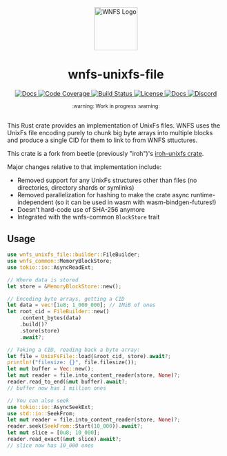 <div align="center">
  <a href="https://github.com/wnfs-wg" target="_blank">
    <img src="https://raw.githubusercontent.com/wnfs-wg/rs-wnfs/main/assets/logo.png" alt="WNFS Logo" width="100" height="100"></img>
  </a>

  <h1 align="center">wnfs-unixfs-file</h1>

  <p>
    <a href="https://crates.io/crates/wnfs-unixfs-file">
      <img src="https://img.shields.io/crates/v/wnfs-unixfs-file?label=crates" alt="Docs">
    </a>
    <a href="https://codecov.io/gh/wnfs-wg/rs-wnfs">
      <img src="https://codecov.io/gh/wnfs-wg/rs-wnfs/branch/main/graph/badge.svg?token=95YHXFMFF4" alt="Code Coverage"/>
    </a>
    <a href="https://github.com/wnfs-wg/rs-wnfs/actions?query=">
      <img src="https://github.com/wnfs-wg/rs-wnfs/actions/workflows/checks.yaml/badge.svg" alt="Build Status">
    </a>
    <a href="https://github.com/wnfs-wg/rs-wnfs/blob/main/LICENSE">
      <img src="https://img.shields.io/badge/License-Apache%202.0-blue.svg" alt="License">
    </a>
    <a href="https://docs.rs/wnfs">
      <img src="https://img.shields.io/static/v1?label=Docs&message=docs.rs&color=blue" alt="Docs">
    </a>
    <a href="https://discord.gg/zAQBDEq">
      <img src="https://img.shields.io/static/v1?label=Discord&message=join%20us!&color=mediumslateblue" alt="Discord">
    </a>
  </p>
</div>

<div align="center"><sub>:warning: Work in progress :warning:</sub></div>

##

This Rust crate provides an implementation of UnixFs files. WNFS uses the UnixFs file encoding purely to chunk big byte arrays into multiple blocks and produce a single CID for them to link to from WNFS sttuctures.

This crate is a fork from beetle (previously "iroh")'s [iroh-unixfs crate](https://github.com/n0-computer/beetle/tree/3e137cb2bc18e1d458c3f72d5e817b03d9537d5d/iroh-unixfs).

Major changes relative to that implementation include:
- Removed support for any UnixFs structures other than files (no directories, directory shards or symlinks)
- Removed parallelization for hashing to make the crate async runtime-independent (so it can be used in wasm with wasm-bindgen-futures!)
- Doesn't hard-code use of SHA-256 anymore
- Integrated with the wnfs-common `BlockStore` trait

## Usage

```rs
use wnfs_unixfs_file::builder::FileBuilder;
use wnfs_common::MemoryBlockStore;
use tokio::io::AsyncReadExt;

// Where data is stored
let store = &MemoryBlockStore::new();

// Encoding byte arrays, getting a CID
let data = vec![1u8; 1_000_000]; // 1MiB of ones
let root_cid = FileBuilder::new()
    .content_bytes(data)
    .build()?
    .store(store)
    .await?;

// Taking a CID, reading back a byte array:
let file = UnixFsFile::load(&root_cid, store).await?;
println!("filesize: {}", file.filesize());
let mut buffer = Vec::new();
let mut reader = file.into_content_reader(store, None)?;
reader.read_to_end(&mut buffer).await?;
// buffer now has 1 million ones

// You can also seek
use tokio::io::AsyncSeekExt;
use std::io::SeekFrom;
let mut reader = file.into_content_reader(store, None)?;
reader.seek(SeekFrom::Start(10_000)).await?;
let mut slice = [0u8; 10_000];
reader.read_exact(&mut slice).await?;
// slice now has 10_000 ones
```
